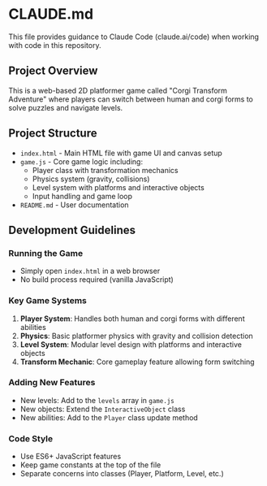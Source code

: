 # CLAUDE.md

This file provides guidance to Claude Code (claude.ai/code) when working with code in this repository.

## Project Overview

This is a web-based 2D platformer game called "Corgi Transform Adventure" where players can switch between human and corgi forms to solve puzzles and navigate levels.

## Project Structure

- `index.html` - Main HTML file with game UI and canvas setup
- `game.js` - Core game logic including:
  - Player class with transformation mechanics
  - Physics system (gravity, collisions)
  - Level system with platforms and interactive objects
  - Input handling and game loop
- `README.md` - User documentation

## Development Guidelines

### Running the Game
- Simply open `index.html` in a web browser
- No build process required (vanilla JavaScript)

### Key Game Systems
1. **Player System**: Handles both human and corgi forms with different abilities
2. **Physics**: Basic platformer physics with gravity and collision detection
3. **Level System**: Modular level design with platforms and interactive objects
4. **Transform Mechanic**: Core gameplay feature allowing form switching

### Adding New Features
- New levels: Add to the `levels` array in `game.js`
- New objects: Extend the `InteractiveObject` class
- New abilities: Add to the `Player` class update method

### Code Style
- Use ES6+ JavaScript features
- Keep game constants at the top of the file
- Separate concerns into classes (Player, Platform, Level, etc.)